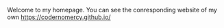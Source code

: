 Welcome to my homepage. You can see the conresponding website of my own https://codernomercy.github.io/

